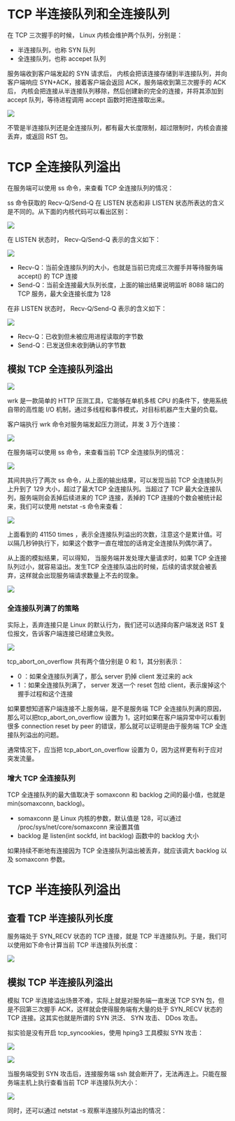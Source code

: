 # TCP 半连接队列和全连接队列  

在 TCP 三次握⼿的时候， Linux 内核会维护两个队列，分别是：

- 半连接队列，也称 SYN 队列
- 全连接队列，也称 accepet 队列

服务端收到客户端发起的 SYN 请求后， 内核会把该连接存储到半连接队列，并向客户端响应 SYN+ACK，接着客户端会返回 ACK，服务端收到第三次握⼿的 ACK 后， 内核会把连接从半连接队列移除，然后创建新的完全的连接，并将其添加到 accept 队列，等待进程调⽤ accept 函数时把连接取出来。  

![](./img/semi_full_connection.png)

不管是半连接队列还是全连接队列，都有最⼤⻓度限制，超过限制时，内核会直接丢弃，或返回 RST 包。  

# TCP 全连接队列溢出  

在服务端可以使⽤ ss 命令，来查看 TCP 全连接队列的情况：  

ss 命令获取的 Recv-Q/Send-Q 在 LISTEN 状态和⾮ LISTEN 状态所表达的含义是不同的。从下⾯的内核代码可以看出区别：  

![](./img/listen_nolisten.png)

在 LISTEN 状态时， Recv-Q/Send-Q 表示的含义如下：  

![](./img/recv_send_q.png)

- Recv-Q：当前全连接队列的⼤⼩，也就是当前已完成三次握⼿并等待服务端 accept() 的 TCP 连接
- Send-Q：当前全连接最⼤队列⻓度，上⾯的输出结果说明监听 8088 端⼝的 TCP 服务，最⼤全连接⻓度为 128

在⾮ LISTEN 状态时， Recv-Q/Send-Q 表示的含义如下：  

![](./img/recv_send_q2.png)

- Recv-Q：已收到但未被应⽤进程读取的字节数
- Send-Q：已发送但未收到确认的字节数

## 模拟 TCP 全连接队列溢出  

![](./img/nginx_wrk.png)

wrk  是⼀款简单的 HTTP 压测⼯具，它能够在单机多核 CPU 的条件下，使⽤系统⾃带的⾼性能 I/O 机制，通过多线程和事件模式，对⽬标机器产⽣⼤量的负载。  

客户端执⾏ wrk 命令对服务端发起压⼒测试，并发 3 万个连接：  

![](./img/wrk.png)

在服务端可以使⽤ ss 命令，来查看当前 TCP 全连接队列的情况：  

![](./img/ss.png)

其间共执⾏了两次 ss 命令，从上⾯的输出结果，可以发现当前 TCP 全连接队列上升到了 129 ⼤⼩，超过了最⼤TCP 全连接队列。当超过了 TCP 最⼤全连接队列，服务端则会丢掉后续进来的 TCP 连接，丢掉的 TCP 连接的个数会被统计起来，我们可以使⽤ netstat -s 命令来查看：  

![](./img/netstat2.png)

上⾯看到的 41150 times ，表示全连接队列溢出的次数，注意这个是累计值。可以隔⼏秒钟执⾏下，如果这个数字⼀直在增加的话肯定全连接队列偶尔满了。  

从上⾯的模拟结果，可以得知， 当服务端并发处理⼤量请求时，如果 TCP 全连接队列过⼩，就容易溢出。发⽣TCP 全连接队溢出的时候，后续的请求就会被丢弃，这样就会出现服务端请求数量上不去的现象。  

![](./img/semi_full_connection2.png)

### 全连接队列满了的策略  

实际上，丢弃连接只是 Linux 的默认⾏为，我们还可以选择向客户端发送 RST 复位报⽂，告诉客户端连接已经建⽴失败。  

![](./img/full_queue_strategy.png)

tcp_abort_on_overflow 共有两个值分别是 0 和 1，其分别表示：

- 0 ：如果全连接队列满了，那么 server 扔掉 client 发过来的 ack 
- 1 ：如果全连接队列满了， server 发送⼀个 reset 包给 client，表示废掉这个握⼿过程和这个连接

如果要想知道客户端连接不上服务端，是不是服务端 TCP 全连接队列满的原因，那么可以把tcp_abort_on_overflow 设置为 1，这时如果在客户端异常中可以看到很多 connection reset by peer 的错误，那么就可以证明是由于服务端 TCP 全连接队列溢出的问题。  

通常情况下，应当把 tcp_abort_on_overflow 设置为 0，因为这样更有利于应对突发流量。  

### 增⼤ TCP 全连接队列  

TCP 全连接队列的最⼤值取决于 somaxconn 和 backlog 之间的最⼩值，也就是 min(somaxconn, backlog)。  

- somaxconn 是 Linux 内核的参数，默认值是 128，可以通过 /proc/sys/net/core/somaxconn 来设置其值
- backlog 是 listen(int sockfd, int backlog) 函数中的 backlog ⼤⼩

如果持续不断地有连接因为 TCP 全连接队列溢出被丢弃，就应该调⼤ backlog 以及 somaxconn 参数。  

# TCP 半连接队列溢出  

## 查看 TCP 半连接队列⻓度  

服务端处于 SYN_RECV 状态的 TCP 连接，就是 TCP 半连接队列。于是，我们可以使⽤如下命令计算当前 TCP 半连接队列⻓度：  

![](./img/syn_recv_count.png)

## 模拟 TCP 半连接队列溢出  

模拟 TCP 半连接溢出场景不难，实际上就是对服务端⼀直发送 TCP SYN 包，但是不回第三次握⼿ ACK，这样就会使得服务端有⼤量的处于 SYN_RECV 状态的 TCP 连接。这其实也就是所谓的 SYN 洪泛、 SYN 攻击、 DDos 攻击。  

拟实验是没有开启 tcp_syncookies，使⽤ hping3 ⼯具模拟 SYN 攻击：  

![](./img/tcp_syn_attack_sim.png)

![](./img/hping3_attack.png)

当服务端受到 SYN 攻击后，连接服务端 ssh 就会断开了，⽆法再连上。只能在服务端主机上执⾏查看当前 TCP 半连接队列⼤⼩：  

![](./img/syn_recv_count2.png)

同时，还可以通过 netstat -s 观察半连接队列溢出的情况：  